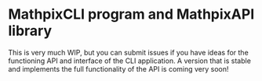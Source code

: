 # MathpixCLI program and MathpixAPI library
This is very much WIP, but you can submit issues if you have ideas for the functioning API and interface of the CLI application. A version that is stable and implements the full functionality of the API is coming very soon!
